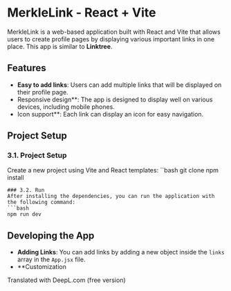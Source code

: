 
# MerkleLink - React + Vite
MerkleLink is a web-based application built with React and Vite that allows users to create profile pages by displaying various important links in one place. This app is similar to **Linktree**.
## Features
- **Easy to add links**: Users can add multiple links that will be displayed on their profile page.
- Responsive design**: The app is designed to display well on various devices, including mobile phones.
- Icon support**: Each link can display an icon for easy navigation.
## Project Setup
### 3.1. Project Setup
Create a new project using Vite and React templates:
``bash
git clone
npm install
```
### 3.2. Run 
After installing the dependencies, you can run the application with the following command:
```bash
npm run dev
```
## Developing the App
- **Adding Links**: You can add links by adding a new object inside the `links` array in the `App.jsx` file.
- **Customization 

Translated with DeepL.com (free version)
